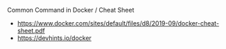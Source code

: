 Common Command in Docker / Cheat Sheet
 - https://www.docker.com/sites/default/files/d8/2019-09/docker-cheat-sheet.pdf
 - https://devhints.io/docker
